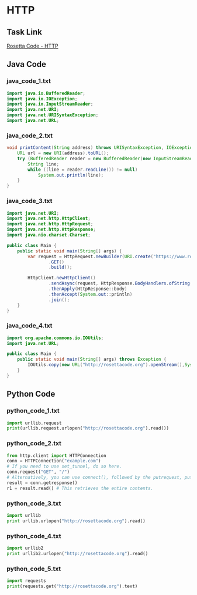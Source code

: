 # HTTP

## Task Link
[Rosetta Code - HTTP](https://rosettacode.org/wiki/HTTP)

## Java Code
### java_code_1.txt
```java
import java.io.BufferedReader;
import java.io.IOException;
import java.io.InputStreamReader;
import java.net.URI;
import java.net.URISyntaxException;
import java.net.URL;

```

### java_code_2.txt
```java
void printContent(String address) throws URISyntaxException, IOException {
    URL url = new URI(address).toURL();
    try (BufferedReader reader = new BufferedReader(new InputStreamReader(url.openStream()))) {
        String line;
        while ((line = reader.readLine()) != null)
            System.out.println(line);
    }
}

```

### java_code_3.txt
```java
import java.net.URI;
import java.net.http.HttpClient;
import java.net.http.HttpRequest;
import java.net.http.HttpResponse;
import java.nio.charset.Charset;

public class Main {
    public static void main(String[] args) {
        var request = HttpRequest.newBuilder(URI.create("https://www.rosettacode.org"))
                .GET()
                .build();

        HttpClient.newHttpClient()
                .sendAsync(request, HttpResponse.BodyHandlers.ofString(Charset.defaultCharset()))
                .thenApply(HttpResponse::body)
                .thenAccept(System.out::println)
                .join();
    }
}

```

### java_code_4.txt
```java
import org.apache.commons.io.IOUtils;
import java.net.URL;

public class Main {	
    public static void main(String[] args) throws Exception {
        IOUtils.copy(new URL("http://rosettacode.org").openStream(),System.out);    	    	    		    
    }
}

```

## Python Code
### python_code_1.txt
```python
import urllib.request
print(urllib.request.urlopen("http://rosettacode.org").read())

```

### python_code_2.txt
```python
from http.client import HTTPConnection
conn = HTTPConnection("example.com")
# If you need to use set_tunnel, do so here.
conn.request("GET", "/")  
# Alternatively, you can use connect(), followed by the putrequest, putheader and endheaders functions.
result = conn.getresponse()
r1 = result.read() # This retrieves the entire contents.

```

### python_code_3.txt
```python
import urllib
print urllib.urlopen("http://rosettacode.org").read()

```

### python_code_4.txt
```python
import urllib2
print urllib2.urlopen("http://rosettacode.org").read()

```

### python_code_5.txt
```python
import requests
print(requests.get("http://rosettacode.org").text)

```

